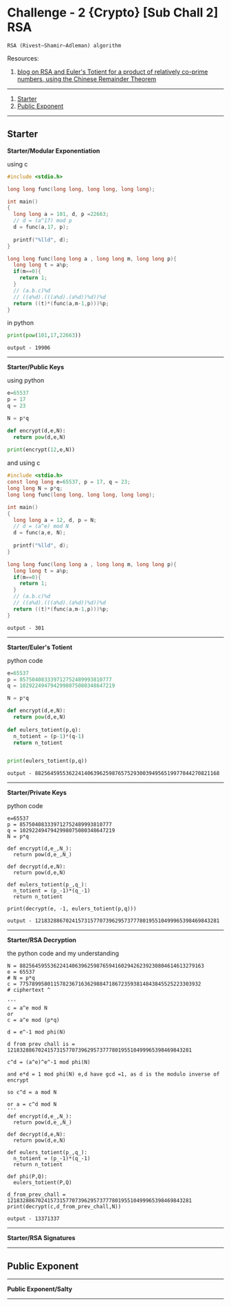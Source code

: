# Challenge - 2 {Crypto} [Sub Chall 2] RSA

```
RSA (Rivest–Shamir–Adleman) algorithm
```

Resources:
1. [blog on RSA and Euler's Totient for a product of relatively co-prime numbers, using the Chinese Remainder Theorem](https://leimao.github.io/article/RSA-Algorithm/)

<hr>

1. [Starter](#starter)
2. [Public Exponent](#public-exponent)

---
## Starter

**Starter/Modular Exponentiation**

using c
```c
#include <stdio.h>

long long func(long long, long long, long long);

int main()
{
  long long a = 101, d, p =22663;
  // d = (a^17) mod p
  d = func(a,17, p);
  
  printf("%lld", d);
}

long long func(long long a , long long m, long long p){
  long long t = a%p;
  if(m==0){
    return 1;
  }
  // (a.b.c)%d
  // ((a%d).(((a%d).(a%d))%d))%d
  return ((t)*(func(a,m-1,p)))%p;
}
```

in python
```python
print(pow(101,17,22663))
```
`output - 19906`

---

**Starter/Public Keys**

using python
```python
e=65537 
p = 17
q = 23

N = p*q

def encrypt(d,e,N):
  return pow(d,e,N)
  
print(encrypt(12,e,N))
```

and using c
```c
#include <stdio.h>
const long long e=65537, p = 17, q = 23;
long long N = p*q;
long long func(long long, long long, long long);

int main()
{
  long long a = 12, d, p = N;
  // d = (a^e) mod N
  d = func(a,e, N);
  
  printf("%lld", d);
}

long long func(long long a , long long m, long long p){
  long long t = a%p;
  if(m==0){
    return 1;
  }
  // (a.b.c)%d
  // ((a%d).(((a%d).(a%d))%d))%d
  return ((t)*(func(a,m-1,p)))%p;
}
```

`output - 301`

---

**Starter/Euler's Totient**

python code
```python
e=65537 
p = 857504083339712752489993810777
q = 1029224947942998075080348647219

N = p*q

def encrypt(d,e,N):
  return pow(d,e,N)
  
def eulers_totient(p,q):
  n_totient = (p-1)*(q-1)
  return n_totient


print(eulers_totient(p,q))
```

`output - 882564595536224140639625987657529300394956519977044270821168`

---

**Starter/Private Keys**

python code
```
e=65537 
p = 857504083339712752489993810777
q = 1029224947942998075080348647219
N = p*q

def encrypt(d,e_,N_):
  return pow(d,e_,N_)
  
def decrypt(d,e,N):
  return pow(d,e,N)
  
def eulers_totient(p_,q_):
  n_totient = (p_-1)*(q_-1)
  return n_totient

print(decrypt(e, -1, eulers_totient(p,q)))
```

`output - 121832886702415731577073962957377780195510499965398469843281`


---

**Starter/RSA Decryption**

the python code and my understanding
```
N = 882564595536224140639625987659416029426239230804614613279163
e = 65537
# N = p*q
c = 77578995801157823671636298847186723593814843845525223303932
# ciphertext ^

'''
c = a^e mod N
or 
c = a^e mod (p*q)

d = e^-1 mod phi(N)

d from prev chall is = 121832886702415731577073962957377780195510499965398469843281

c^d = (a^e)^e^-1 mod phi(N) 

and e*d = 1 mod phi(N) e,d have gcd =1, as d is the modulo inverse of encrypt

so c^d = a mod N

or a = c^d mod N
'''
def encrypt(d,e_,N_):
  return pow(d,e_,N_)
  
def decrypt(d,e,N):
  return pow(d,e,N)
  
def eulers_totient(p_,q_):
  n_totient = (p_-1)*(q_-1)
  return n_totient
  
def phi(P,Q):
  eulers_totient(P,Q)

d_from_prev_chall = 121832886702415731577073962957377780195510499965398469843281
print(decrypt(c,d_from_prev_chall,N))
```

`output - 13371337`

---

**Starter/RSA Signatures**


---
## Public Exponent
---

**Public Exponent/Salty**


---



